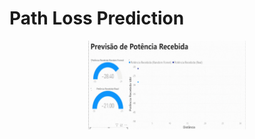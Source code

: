 # Path Loss Prediction

<p align="center">
    <img width= 50% src="Visualization/received_power_predict.gif">


